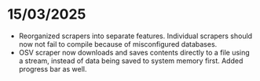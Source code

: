 # 15/03/2025

- Reorganized scrapers into separate features. Individual scrapers should now not fail to compile because of misconfigured databases.
- OSV scraper now downloads and saves contents directly to a file using a stream, instead of data being saved to system memory first. Added progress bar as well.
